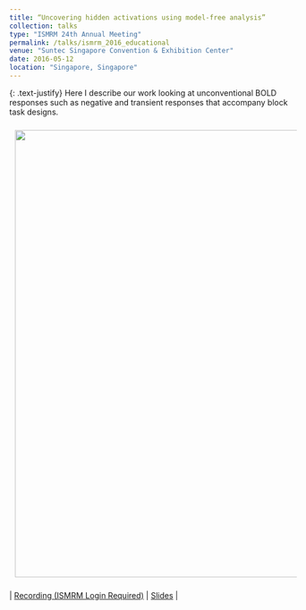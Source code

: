 ```yaml
---
title: “Uncovering hidden activations using model-free analysis”
collection: talks
type: "ISMRM 24th Annual Meeting"
permalink: /talks/ismrm_2016_educational
venue: "Suntec Singapore Convention & Exhibition Center"
date: 2016-05-12
location: "Singapore, Singapore"
---
```


{: .text-justify}
Here I describe our work looking at unconventional BOLD responses such as negative and transient responses that accompany block task designs.

<img align="center" src="https://javiergcas.github.io/images/talks/ismrm_2016_educational.png" width="800 px" style="padding: 10px">

| [Recording (ISMRM Login Required)](https://cds.ismrm.org/protected/16MPresentations/videos/6923) | [Slides](https://javiergcas.github.io/files/talks/ismrm_2016_educational.pdf) |